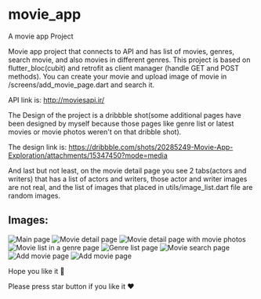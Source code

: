 # movie_app

A movie app Project

Movie app project that connects to API and has list of movies, genres, search movie, and also movies in different genres.
This project is based on flutter_bloc(cubit) and retrofit as client manager (handle GET and POST methods).
You can create your movie  and upload image of movie in /screens/add_movie_page.dart and search it.

API link is:
http://moviesapi.ir/



The Design of the project is a dribbble shot(some additional pages have been designed by myself because those pages like genre list or latest movies or movie photos weren't on that dribble shot).


The design link is:
https://dribbble.com/shots/20285249-Movie-App-Exploration/attachments/15347450?mode=media

And last but not least, on the movie detail page you see 2 tabs(actors and writers) that has a list of actors and writers, those actor and writer images are not real, and the list of images that placed in utils/image_list.dart file are random images.

## Images:  

![Main page](doc/images/image1.png) 
![Movie detail page](doc/images/image2.png) 
![Movie detail page with movie photos](doc/images/image3.png) 
![Movie list in a genre page](doc/images/image4.png) 
![Genre list page](doc/images/image5.png) 
![Movie search page](doc/images/image6.png) 
![Add movie page](doc/images/image7.png) 
![Add movie page](doc/images/image8.png) 


Hope you like it 🤗

Please press star button if you like it ❤️